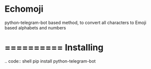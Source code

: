 # Echomoji
python-telegram-bot based method, to convert all characters to Emoji based alphabets and numbers

==========
Installing
==========
.. code:: shell
pip install python-telegram-bot
